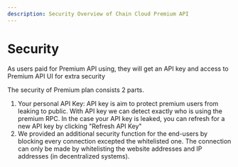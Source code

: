 ```yaml
---
description: Security Overview of Chain Cloud Premium API
---
```


# Security

As users paid for Premium API using, they will get an API key and access to Premium API UI for extra security

<!-- ![Premium API Detail page](<../../.gitbook/assets/image (10).png>) -->

The security of Premium plan consists 2 parts.

1. Your personal API Key: API key is aim to protect premium users from leaking to public. With API key we can detect exactly who is using the premium RPC. In the case your API key is leaked, you can refresh for a new API key by clicking "Refresh API Key"
2. We provided an additional security function for the end-users by blocking every connection excepted the whitelisted one. The connection can only be made by whitelisting the website addresses and IP addresses (in decentralized systems).